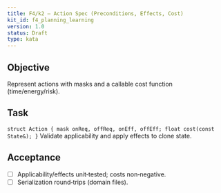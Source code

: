 ```yaml
---
title: F4/k2 — Action Spec (Preconditions, Effects, Cost)
kit_id: f4_planning_learning
version: 1.0
status: Draft
type: kata
---
```

## Objective
Represent actions with masks and a callable cost function (time/energy/risk).
## Task
`struct Action { mask onReq, offReq, onEff, offEff; float cost(const State&); }` Validate applicability and apply effects to clone state.
## Acceptance
- [ ] Applicability/effects unit‑tested; costs non‑negative.
- [ ] Serialization round‑trips (domain files).